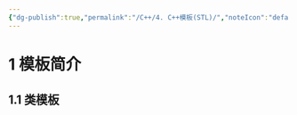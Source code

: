 ```yaml
---
{"dg-publish":true,"permalink":"/C++/4. C++模板(STL)/","noteIcon":"default","created":"2025-09-19T22:19:52.052+08:00","updated":"2025-09-19T22:22:17.772+08:00"}
---
```



# 1 模板简介  

## 1.1 类模板






